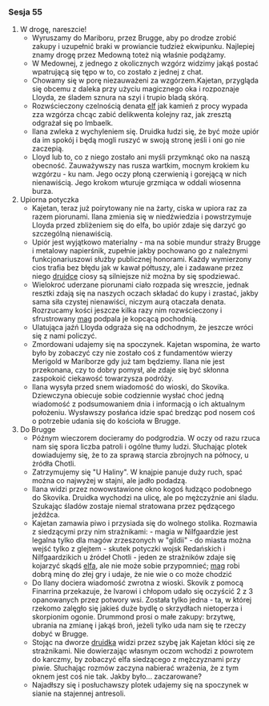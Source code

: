 ### Sesja 55
1. W drogę, nareszcie!
    - Wyruszamy do Mariboru, przez Brugge, aby po drodze zrobić zakupy i uzupełnić braki w prowiancie tudzież ekwipunku. Najlepiej znamy drogę przez Medowną toteż nią właśnie podążamy.
    - W Medownej, z jednego z okolicznych wzgórz widzimy jakąś postać wpatrującą się tępo w to, co zostało z jednej z chat. 
    - Chowamy się w porę niezauważeni za wzgórzem.Kajetan, przygląda się obcemu z daleka przy użyciu magicznego oka i rozpoznaje Lloyda, ze śladem sznura na szyi i trupio bladą skórą.
    - Rozwścieczony czelnością denata [elf](Kajetan) jak kamień z procy wypada zza wzgórza chcąc zabić delikwenta kolejny raz, jak zresztą odgrażał się po Imbaelk.
    - Ilana zwleka z wychyleniem się. Druidka łudzi się, że być może upiór da im spokój i będą mogli ruszyć w swoją stronę jeśli i oni go nie zaczepią.
    - Lloyd lub to, co z niego zostało ani myśli przymknąć oko na naszą obecność. Zauważywszy nas rusza wartkim, mocnym krokiem ku wzgórzu - ku nam. Jego oczy płoną czerwienią i gorejącą w nich nienawiścią. Jego krokom wturuje grzmiąca w oddali wiosenna burza.
2. Upiorna potyczka
    - Kajetan, teraz już poirytowany nie na żarty, ciska w upiora raz za razem piorunami. Ilana zmienia się w niedźwiedzia i powstrzymuje Lloyda przed zbliżeniem się do elfa, bo upiór zdaje się darzyć go szczególną nienawiścią.
    - Upiór jest wyjątkowo materialny - ma na sobie mundur straży Brugge i metalowy napierśnik, zupełnie jakby pochowano go z należnymi funkcjonariuszowi służby publicznej honorami. Każdy wymierzony cios trafia bez błędu jak w kawał półtuszy, ale i zadawane przez niego [druidce](Ilana) ciosy są silniejsze niż można by się spodziewać.
    - Wielokroć uderzane piorunami ciało rozpada się wreszcie, jednak resztki zdają się na naszych oczach składać do kupy i zrastać, jakby sama siła czystej nienawiści, niczym aurą otaczała denata. Rozrzucamy kości jeszcze kilka razy nim rozwścieczony i sfrustrowany [mag](Kajetan) podpala je kopcącą pochodnią.
    - Ulatująca jaźń Lloyda odgraża się na odchodnym, że jeszcze wróci się z nami policzyć.
    - Zmordowani udajemy się na spoczynek. Kajetan wspomina, że warto było by zobaczyć czy nie zostało coś z fundamentów wierzy Merigold w Mariborze gdy już tam będziemy. Ilana nie jest przekonana, czy to dobry pomysł, ale zdaje się być skłonna zaspokoić ciekawość towarzysza podróży. 
    - Ilana wysyła przed snem wiadomość do wioski, do Skovika. Dziewczyna obiecuje sobie codziennie wysłać choć jedną wiadomość z podsumowaniem dnia i informacją o ich aktualnym położeniu. Wysławszy posłańca idzie spać bredząc pod nosem coś o potrzebie udania się do kościoła w Brugge.
3. Do Brugge
    - Późnym wieczorem docieramy do podgrodzia. W oczy od razu rzuca nam się spora liczba patroli i ogólne tłumy ludzi. Słuchając plotek dowiadujemy się, że to za sprawą starcia zbrojnych na północy, u żródła Chotli.
    - Zatrzymujemy się "U Haliny". W knajpie panuje duży ruch, spać można co najwyżej w stajni, ale jadło podadzą.
    - Ilana widzi przez nowowstawione okno kogoś łudząco podobnego do Skovika. Druidka wychodzi na ulicę, ale po mężczyźnie ani śladu. Szukając śladów zostaje niemal stratowana przez pędzącego jeźdźca.
    - Kajetan zamawia piwo i przysiada się do wolnego stolika. Rozmawia z siedzącymi przy nim strażnikami:
            - magia w Nilfgaardzie jest legalna tylko dla magów zrzeszonych w "gildii"
            - do miasta można wejść tylko z glejtem - skutek potyczki wojsk Redańskich i Nilfgaardzikich u źródeł Chotli
            - jeden ze strażników zdaje się kojarzyć skądś [elfa](Kajetan), ale nie może sobie przypomnieć; [mag](Kajetan) robi dobrą minę do złej gry i udaje, że nie wie o co może chodzić
    - Do Ilany dociera wiadomość zwrotna z wioski. Skovik z pomocą Finarrina przekazuje, że Ivarowi i chłopom udało się oczyścić 2 z 3 opanowanych przez potwory wsi. Została tylko jedna - ta, w której rzekomo zalęgło się jakieś duże bydlę o skrzydłach nietoperza i skorpionim ogonie. Drummond prosi o małe zakupy: brzytwę, ubrania na zmianę i jakąś broń, jeżeli tylko uda nam się te rzeczy dobyć w Brugge.
    - Stojąc na dworze [druidka](Ilana) widzi przez szybę jak Kajetan kłóci się ze strażnikami. Nie dowierzając własnym oczom wchodzi z powrotem do karczmy, by zobaczyć elfa siedzącego z mężczyznami przy piwie. Słuchając rozmów zaczyna nabierać wrażenia, że z tym oknem jest coś nie tak. Jakby było... zaczarowane?
    - Najadłszy się i posłuchawszy plotek udajemy się na spoczynek w sianie na stajennej antresoli.